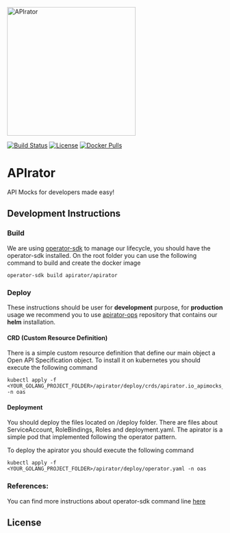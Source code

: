 
<img src="https://user-images.githubusercontent.com/60846980/75095667-1977b980-5576-11ea-93fd-169c0522319b.png" width="300" alt="APIrator"/>




[![Build Status](https://travis-ci.org/apirator/apirator.svg?branch=master)](https://travis-ci.org/apirator/apirator) [![License](https://img.shields.io/badge/License-Apache%202.0-blue.svg)](https://opensource.org/licenses/Apache-2.0) [![Docker Pulls](https://img.shields.io/docker/pulls/apirator/apirator.svg)](https://hub.docker.com/r/apirator/apirator/) 


# APIrator

API Mocks for developers made easy!


## Development Instructions

### Build

We are using [operator-sdk](https://github.com/operator-framework/operator-sdk) to manage our lifecycle, you should have the operator-sdk installed.
On the root folder you can use the following command to build and create the docker image

````shell script
operator-sdk build apirator/apirator
````

### Deploy

These instructions should be user for **development** purpose, for **production** usage we 
recommend you to use [apirator-ops](https://github.com/apirator/apirator-ops) repository that contains our **helm** installation. 

#### CRD (Custom Resource Definition)

There is a simple custom resource definition that define our main object a Open API 
Specification object. To install it on kubernetes you should execute the following
command

````shell script
kubectl apply -f <YOUR_GOLANG_PROJECT_FOLDER>/apirator/deploy/crds/apirator.io_apimocks_crd.yaml -n oas
````

#### Deployment

You should deploy the files located on /deploy folder. There are files about
ServiceAccount, RoleBindings, Roles and deployment.yaml. The apirator is a simple
pod that implemented following the operator pattern.

To deploy the apirator you should execute the following command

````shell script
kubectl apply -f <YOUR_GOLANG_PROJECT_FOLDER>/apirator/deploy/operator.yaml -n oas
````


### References:

You can find more instructions about operator-sdk command line [here](https://docs.openshift.com/container-platform/4.1/applications/operator_sdk/osdk-getting-started.html)

## License
